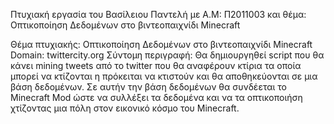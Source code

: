 Πτυχιακή εργασία του Βασίλειου Παντελή με A.M: Π2011003 και θέμα: Οπτικοποίηση Δεδομένων στο βιντεοπαιχνίδι Minecraft

Θέμα πτυχιακής: Οπτικοποίηση Δεδομένων στο βιντεοπαιχνίδι Minecraft
Domain: twittercity.org
Σύντομη περιγραφή: Θα δημιουργηθεί script που θα κάνει mining tweets από το twitter που θα αναφέρουν κτίρια τα οποία μπορεί να κτίζονται η πρόκειται να κτιστούν και θα αποθηκεύονται σε μια βάση δεδομένων. Σε αυτήν την βάση δεδομένων θα συνδέεται το Minecraft Mod ώστε να συλλέξει τα δεδομένα και να τα οπτικοποιήση χτίζοντας μια πόλη στον εικονικό κόσμο του Minecraft.
